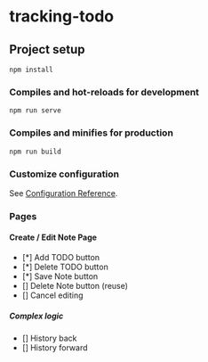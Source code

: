 # tracking-todo

## Project setup
```
npm install
```

### Compiles and hot-reloads for development
```
npm run serve
```

### Compiles and minifies for production
```
npm run build
```

### Customize configuration
See [Configuration Reference](https://cli.vuejs.org/config/).

### Pages
#### Create / Edit Note Page

- [*] Add TODO button
- [*] Delete TODO button 
- [*] Save Note button
- [] Delete Note button (reuse)
- [] Cancel editing

##### Complex logic
- [] History back
- [] History forward
